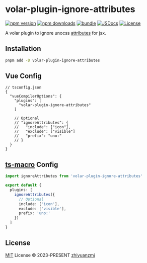 # volar-plugin-ignore-attributes

[![npm version][npm-version-src]][npm-version-href]
[![npm downloads][npm-downloads-src]][npm-downloads-href]
[![bundle][bundle-src]][bundle-href]
[![JSDocs][jsdocs-src]][jsdocs-href]
[![License][license-src]][license-href]

A volar plugin to ignore unocss [attributes](https://github.com/zhiyuanzmj/volar-plugin-ignore-attributes/blob/master/src/rule.ts) for jsx.

## Installation

```sh
pnpm add -D volar-plugin-ignore-attributes
```

## Vue Config

```jsonc {5}
// tsconfig.json
{
  "vueCompilerOptions": {
    "plugins": [
      "volar-plugin-ignore-attributes"
    ]

    // Optional
    // "ignoreAttributes": {
    //   "include": ["icon"],
    //   "exclude": ["visible"]
    //   "prefix": "uno:"
    // }
  }
}
```

## [ts-macro](https://github.com/ts-macro/ts-macro) Config

```ts [tsm.config.json]
import ignoreAttributes from 'volar-plugin-ignore-attributes'

export default {
  plugins: [
    ignoreAttributes({
      // Optional
      include: ['icon'],
      exclude: ['visible'],
      prefix: 'uno:'
    })
  ]
}
```

## License

[MIT](./LICENSE) License © 2023-PRESENT [zhiyuanzmj](https://github.com/zhiyuanzmj)

<!-- Badges -->

[npm-version-src]: https://img.shields.io/npm/v/volar-plugin-ignore-attributes?style=flat&colorA=080f12&colorB=1fa669
[npm-version-href]: https://npmjs.com/package/volar-plugin-ignore-attributes
[npm-downloads-src]: https://img.shields.io/npm/dm/volar-plugin-ignore-attributes?style=flat&colorA=080f12&colorB=1fa669
[npm-downloads-href]: https://npmjs.com/package/volar-plugin-ignore-attributes
[bundle-src]: https://img.shields.io/bundlephobia/minzip/volar-plugin-ignore-attributes?style=flat&colorA=080f12&colorB=1fa669&label=minzip
[bundle-href]: https://bundlephobia.com/result?p=volar-plugin-ignore-attributes
[license-src]: https://img.shields.io/github/license/antfu/volar-plugin-ignore-attributes.svg?style=flat&colorA=080f12&colorB=1fa669
[license-href]: https://github.com/antfu/volar-plugin-ignore-attributes/blob/main/LICENSE
[jsdocs-src]: https://img.shields.io/badge/jsdocs-reference-080f12?style=flat&colorA=080f12&colorB=1fa669
[jsdocs-href]: https://www.jsdocs.io/package/volar-plugin-ignore-attributes
